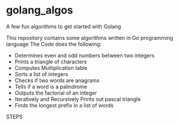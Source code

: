 # golang_algos
A few fun algorithms to get started with Golang

This repository contains some algorithms written in Go programming language
The Code does the following:

- Determines even and odd numbers between two integers
- Prints a triangle of characters
- Computes Multiplication table
- Sorts a list of integers
- Checks if two words are anagrams
- Tells if a word is a palindrome
- Outputs the factorial of an integer
- Iteratively and Recursively Prints out pascal triangle
- Finds the longest prefix in a list of words

STEPS
